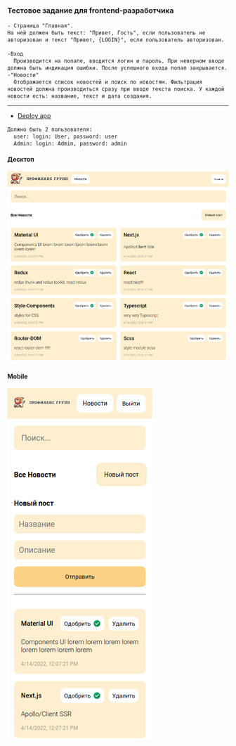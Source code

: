 ### Тестовое задание для frontend-разработчика

```
- Страница "Главная".
На ней должен быть текст: "Привет, Гость", если пользователь не авторизован и текст "Привет, {LOGIN}", если пользователь авторизован.

-Вход
  Производится на попапе, вводится логин и пароль. При неверном вводе должна быть индикация ошибки. После успешного входа попап закрывается.
-"Новости"
  Отображается список новостей и поиск по новостям. Фильтрация новостей должна производиться сразу при вводе текста поиска. У каждой новости есть: название, текст и дата создания.
```

---

- [Deploy app](https://test-app-seven-gamma.vercel.app/)

```
Должно быть 2 пользователя:
  user: login: User, password: user
  Admin: login: Admin, password: admin
```

#### Десктоп

![screen](./src/assets/image/screen.png)

#### Мobile

![screen](./src/assets/image/screen2.png)
